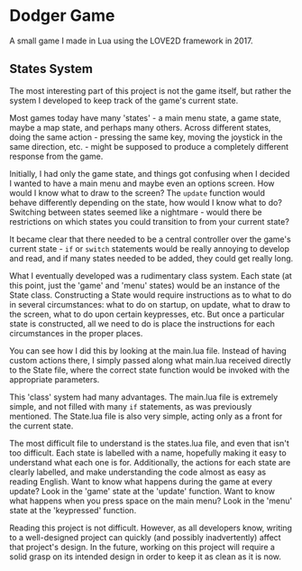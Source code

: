 # Dodger Game

A small game I made in Lua using the LOVE2D framework in 2017.

## States System

The most interesting part of this project is not the game itself, but rather the system I developed to keep track of the game's current state.

Most games today have many 'states' - a main menu state, a game state, maybe a map state, and perhaps many others. Across different states, doing the same action - pressing the same key, moving the joystick in the same direction, etc. - might be supposed to produce a completely different response from the game. 

Initially, I had only the game state, and things got confusing when I decided I wanted to have a main menu and maybe even an options screen. How would I know what to draw to the screen? The `update` function would behave differently depending on the state, how would I know what to do? Switching between states seemed like a nightmare - would there be restrictions on which states you could transition to from your current state?

It became clear that there needed to be a central controller over the game's current state - `if` or `switch` statements would be really annoying to develop and read, and if many states needed to be added, they could get really long. 

What I eventually developed was a rudimentary class system. Each state (at this point, just the 'game' and 'menu' states) would be an instance of the State class. Constructing a State would require instructions as to what to do in several circumstances: what to do on startup, on update, what to draw to the screen, what to do upon certain keypresses, etc. But once a particular state is constructed, all we need to do is place the instructions for each circumstances in the proper places.

You can see how I did this by looking at the main.lua file. Instead of having custom actions there, I simply passed along what main.lua received directly to the State file, where the correct state function would be invoked with the appropriate parameters. 

This 'class' system had many advantages. The main.lua file is extremely simple, and not filled with many `if` statements, as was previously mentioned. The State.lua file is also very simple, acting only as a front for the current state. 

The most difficult file to understand is the states.lua file, and even that isn't too difficult. Each state is labelled with a name, hopefully making it easy to understand what each one is for. Additionally, the actions for each state are clearly labelled, and make understanding the code almost as easy as reading English. Want to know what happens during the game at every update? Look in the 'game' state at the 'update' function. Want to know what happens when you press space on the main menu? Look in the 'menu' state at the 'keypressed' function.

Reading this project is not difficult. However, as all developers know, writing to a well-designed project can quickly (and possibly inadvertently) affect that project's design. In the future, working on this project will require a solid grasp on its intended design in order to keep it as clean as it is now. 